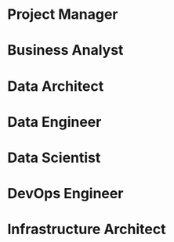 # Project Manager

# Business Analyst

# Data Architect

# Data Engineer

# Data Scientist

# DevOps Engineer

# Infrastructure Architect

